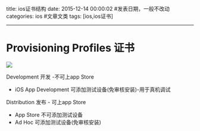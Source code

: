 title: ios证书结构
date: 2015-12-14 00:00:02 #发表日期，一般不改动
categories: ios #文章文类
tags: [ios,ios证书]

---
# Provisioning Profiles 证书
![](http://7xnbs3.com1.z0.glb.clouddn.com/15-12-14/99305824.jpg)

Development 开发 -不可上app Store
* iOS App Development    可添加测试设备(免审核安装)-用于真机调试

Distribution 发布 - 可上app Store
* App Store    不可添加测试设备
* Ad Hoc        可添加测试设备(免审核安装)
<!-- more -->